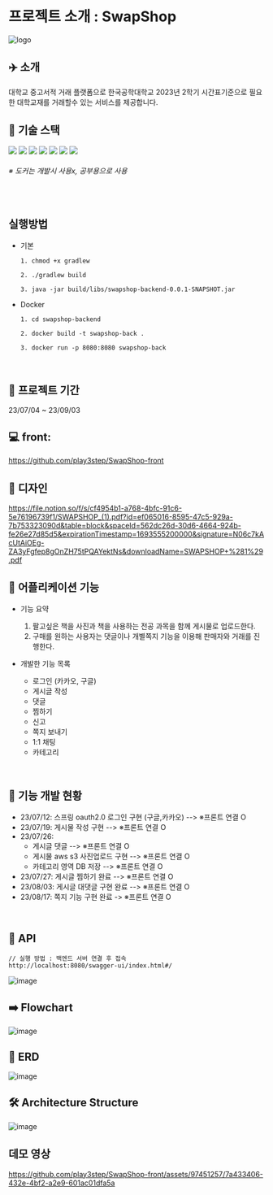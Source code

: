 # 프로젝트 소개 : SwapShop


![logo](https://github.com/play3step/SwapShop-front/assets/97451257/93b9794a-53dd-4ccc-86ce-07ebc4120993)



## ✈️ 소개
대학교 중고서적 거래 플랫폼으로 한국공학대학교 2023년 2학기 시간표기준으로 필요한 대학교재를 거래할수 있는 서비스를 제공합니다.


## 📖 기술 스택
<div>
<img src="https://img.shields.io/badge/java-007396?style=for-the-badge&logo=java&logoColor=white">
<img src="https://img.shields.io/badge/springboot-6DB33F?style=for-the-badge&logo=springboot&logoColor=white">
<img src="https://img.shields.io/badge/mysql-4479A1?style=for-the-badge&logo=mysql&logoColor=white"> 
<img src="https://img.shields.io/badge/docker-4479A1?style=for-the-badge&logo=docker&logoColor=white">
<img src="https://img.shields.io/badge/amazonaws-232F3E?style=for-the-badge&logo=amazonaws&logoColor=white">
<img src="https://img.shields.io/badge/gradle-02303A?style=for-the-badge&logo=gradle&logoColor=white">
<img src="https://img.shields.io/badge/git-F05032?style=for-the-badge&logo=git&logoColor=white">
</div>      

<h6>※ 도커는 개발시 사용x, 공부용으로 사용</h6>

<br>

## 실행방법
- 기본
  ```
  1. chmod +x gradlew

  2. ./gradlew build

  3. java -jar build/libs/swapshop-backend-0.0.1-SNAPSHOT.jar
  ```
- Docker
  ```
  1. cd swapshop-backend

  2. docker build -t swapshop-back .
  
  3. docker run -p 8080:8080 swapshop-back
  ```
<br>


## 📆 프로젝트 기간
23/07/04 ~ 23/09/03
<br>

## 💻 front: 
https://github.com/play3step/SwapShop-front 
<br>


## 🎨 디자인
https://file.notion.so/f/s/cf4954b1-a768-4bfc-91c6-5e76196739f1/SWAPSHOP_(1).pdf?id=ef065016-8595-47c5-929a-7b753323090d&table=block&spaceId=562dc26d-30d6-4664-924b-fe26e27d85d5&expirationTimestamp=1693555200000&signature=N06c7kAcUtAiOEg-ZA3yFgfep8gOnZH75tPQAYektNs&downloadName=SWAPSHOP+%281%29.pdf
<br>

## 📝 어플리케이션 기능
- 기능 요약
  1. 팔고싶은 책을 사진과 책을 사용하는 전공 과목을 함께 게시물로 업로드한다.
  2. 구매를 원하는 사용자는 댓글이나 개별쪽지 기능을 이용해 판매자와 거래를 진행한다.
  
- 개발한 기능 목록
  - 로그인 (카카오, 구글)
  - 게시글 작성
  - 댓글
  - 찜하기
  - 신고
  - 쪽지 보내기
  - 1:1 채팅
  - 카테고리 
<br>


## 📝 기능 개발 현황
- 23/07/12: 스프링 oauth2.0 로그인 구현 (구글,카카오) --> ※프론트 연결 O
- 23/07/19: 게시물 작성 구현 --> ※프론트 연결 O
- 23/07/26:
  - 게시글 댓글 --> ※프론트 연결 O
  - 게시물 aws s3 사진업로드 구현 --> ※프론트 연결 O
  - 카테고리 영역 DB 저장 --> ※프론트 연결 O
- 23/07/27: 게시글 찜하기 완료 --> ※프론트 연결 O
- 23/08/03: 게시글 대댓글 구현 완료 --> ※프론트 연결 O
- 23/08/17: 쪽지 기능 구현 완료 -> ※프론트 연결 O
<br>

## 📃 API
```
// 실행 방법 : 백엔드 서버 연결 후 접속
http://localhost:8080/swagger-ui/index.html#/
```

![image](https://github.com/why-only-english/Programmers/assets/114092152/29292426-5a7a-4159-805e-59c26f17abe7)
<br>

## ➡️️ Flowchart
![image](https://github.com/why-only-english/Programmers/assets/114092152/a620064c-99a5-431d-ba94-bd274fcef96d)
<br>

## 📑 ERD
![image](https://github.com/why-only-english/Programmers/assets/114092152/209714f8-886b-4052-89c2-2e49b79f9afe)

## 🛠️ Architecture Structure
![image](https://github.com/SangWoon123/swapshop-backend/assets/114092152/34d934a0-e088-4c42-ad7d-f501d5ba2ab5)

<!-- 
## 🙋 데모 (완성X)

<img width="30%" src="https://github.com/SangWoon123/swapshop-backend/assets/100204926/f4c7d764-c7b8-48b2-9838-611543b95f36"/> -->

## 데모 영상

https://github.com/play3step/SwapShop-front/assets/97451257/7a433406-432e-4bf2-a2e9-601ac01dfa5a

